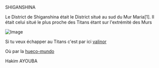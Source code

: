 SHIGANSHINA

Le District de Shiganshina était le District situé au sud du Mur Maria[1]. Il était celui situé le plus proche des Titans étant sur l'extrémité des Murs

![Image](https://static.wikia.nocookie.net/shingekinokyojin/images/c/cf/District_de_Shiganshina_-_Anime.png/revision/latest?cb=20141214010719&path-prefix=fr)

Si tu veux échapper au Titans c'est par ici [valinor](https://github.com/Doothrat/TP2-Labyrinthe/blob/main/valinor.md)

Où par la [hueco-mundo](https://github.com/Doothrat/TP2-Labyrinthe/blob/main/hueco-mundo.md)

Hakim AYOUBA

